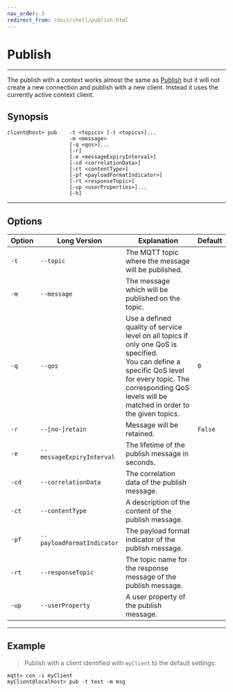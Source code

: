 ```yaml
---
nav_order: 3
redirect_from: /docs/shell/publish.html
---
```


# Publish
***

The publish with a context works almost the same as [Publish](../publish) but it will not create a new connection and publish with a new client.
Instead it uses the currently active context client.

## Synopsis

```
client@host> pub    -t <topics> [-t <topics>]... 
                    -m <message> 
                    [-q <qos>]... 
                    [-r]
                    [-e <messageExpiryInterval>] 
                    [-cd <correlationData>]                  
                    [-ct <contentType>]
                    [-pf <payloadFormatIndicator>]
                    [-rt <responseTopic>]
                    [-up <userProperties>]...
                    [-h]
```

***

## Options

|Option   |Long Version    | Explanation                                         | Default|
|---------|----------------|-----------------------------------------------------|---------|
| ``-t``   | ``--topic``| The MQTT topic where the message will be published. |
| ``-m``| ``--message`` | The message which will be published on the topic. |
| ``-q`` | ``--qos`` | Use a defined quality of service level on all topics if only one QoS is specified.<br> You can define a specific QoS level for every topic. The corresponding QoS levels will be matched in order to the given topics. | ``0``
| ``-r``| ``--[no-]retain`` | Message will be retained. | ``False``
| ``-e`` | ``--messageExpiryInterval`` | The lifetime of the publish message in seconds. |
| ``-cd`` | ``--correlationData`` | The correlation data of the publish message. |
| ``-ct`` | ``--contentType`` | A description of the content of the publish message. |
| ``-pf`` | ``--payloadFormatIndicator`` | The payload format indicator of the publish message. |
| ``-rt`` | ``--responseTopic`` | The topic name for the response message of the publish message. |
| ``-up`` | ``--userProperty``  | A user property of the publish message. |

***

## Example

> Publish with a client identified with ``myClient`` to the default settings:

```
mqtt> con -i myClient
myClient@localhost> pub -t test -m msg
```